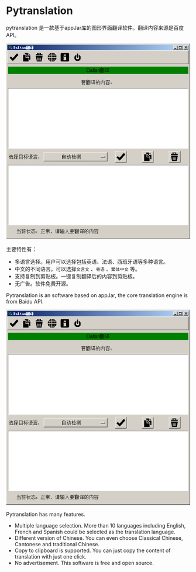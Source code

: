 # Pytranslation
pytranslation 是一款基于appJar库的图形界面翻译软件。翻译内容来源是百度API。



![pic1](https://github.com/Daltan/Pytranslation/raw/master/help/media/mainpage.png)



主要特性有：

- 多语言选择。用户可以选择包括英语、法语、西班牙语等多种语言。
- 中文的不同语言。可以选择`文言文` 、`粤语` 、`繁体中文` 等。
- 支持复制到剪贴板。一键复制翻译后的内容到剪贴板。
- 无广告。软件免费开源。



Pytranslation is an software based on appJar, the core translation engine is from Baidu API.


![pic1](https://github.com/Daltan/Pytranslation/raw/master/help/media/mainpage.png)


 Pytranslation has many features.

- Multiple language selection. More than 10 languages including English, French and Spanish could be selected as the translation language.
- Different version of Chinese. You can even choose Classical Chinese, Cantonese and traditional Chinese.
- Copy to clipboard is supported. You can just copy the content of translation with just one click.
- No advertisement. This software is free and open source.